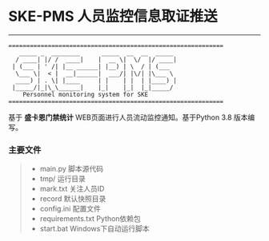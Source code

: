 # SKE-PMS 人员监控信息取证推送

------
```
============================================================
   _____ _  ________      _____  __  __  _____ 
  / ____| |/ /  ____|    |  __ \|  \/  |/ ____|
 | (___ | ' /| |__ ______| |__) | \  / | (___  
  \___ \|  < |  __|______|  ___/| |\/| |\___ \ 
  ____) | . \| |____     | |    | |  | |____) |
 |_____/|_|\_\______|    |_|    |_|  |_|_____/ 
    Personnel monitoring system for SKE 
============================================================ 
```

基于 **盛卡恩门禁统计** WEB页面进行人员流动监控通知。基于Python 3.8 版本编写。

### 主要文件
> * main.py     脚本源代码
> * tmp/		运行目录
> * mark.txt    关注人员ID
> * record		默认快照目录
> * config.ini  配置文件
> * requirements.txt    Python依赖包
> * start.bat    Windows下自动运行脚本
